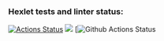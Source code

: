 ### Hexlet tests and linter status:
[![Actions Status](https://github.com/remberq/python-project-lvl1/workflows/hexlet-check/badge.svg)](https://github.com/remberq/python-project-lvl1/actions)
<a href="https://codeclimate.com/github/codeclimate/codeclimate/maintainability"><img src="https://api.codeclimate.com/v1/badges/a99a88d28ad37a79dbf6/maintainability" /></a>
[![Github Actions Status](https://github.com/hexlet-boilerplates/python-package/workflows/Python%20CI/badge.svg)
